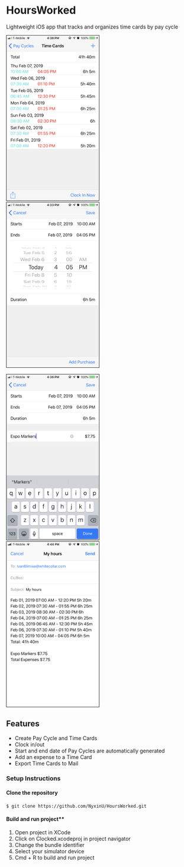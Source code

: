 # HoursWorked
Lightweight iOS app that tracks and organizes time cards by pay cycle

<img src="ReadMeImages/TimeCardsVC.png" width="250" border="1px solid black"> <img src="ReadMeImages/DatePicker.png" width="250" border="1px solid black">

<img src="ReadMeImages/AddPurchase.png" width="250" border="1px solid black"> <img src="ReadMeImages/EmailShare.png" width="250" border="1px solid black">

## Features
* Create Pay Cycle and Time Cards
* Clock in/out
* Start and end date of Pay Cycles are automatically generated
* Add an expense to a Time Card
* Export Time Cards to Mail

### Setup Instructions
#### Clone the repository
``` git
$ git clone https://github.com/NyxinU/HoursWorked.git
``` 
#### Build and run project**
1. Open project in XCode
2. Click on Clocked.xcodeproj in project navigator
3. Change the bundle identifier 
4. Select your simulator device 
5. Cmd + R to build and run project 